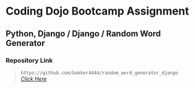 # Coding Dojo Bootcamp Assignment
## Python, Django / Django / Random Word Generator

### Repository Link  

> ``` https://github.com/bakker4444/random_word_generator_django ```  
> _[Click Here](https://github.com/bakker4444/random_word_generator_django)_  

